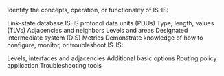 Identify the concepts, operation, or functionality of IS-IS:

Link-state database
IS-IS protocol data units (PDUs)
Type, length, values (TLVs)
Adjacencies and neighbors
Levels and areas
Designated intermediate system (DIS)
Metrics
Demonstrate knowledge of how to configure, monitor, or troubleshoot IS-IS:

Levels, interfaces and adjacencies
Additional basic options
Routing policy application
Troubleshooting tools
